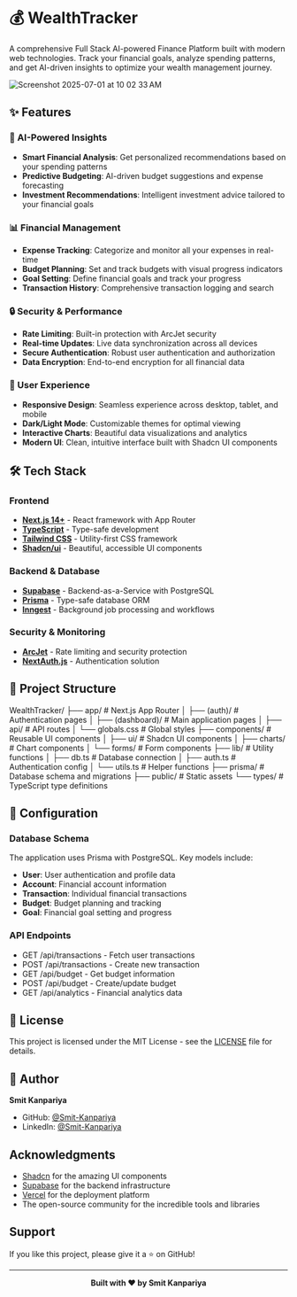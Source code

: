 # 💰 WealthTracker

A comprehensive Full Stack AI-powered Finance Platform built with modern web technologies. Track your financial goals, analyze spending patterns, and get AI-driven insights to optimize your wealth management journey.

![Screenshot 2025-07-01 at 10 02 33 AM](https://github.com/user-attachments/assets/7b07aedb-d3fa-4a0d-9552-926e384f0297)

## ✨ Features

### 🤖 AI-Powered Insights

- **Smart Financial Analysis**: Get personalized recommendations based on your spending patterns
- **Predictive Budgeting**: AI-driven budget suggestions and expense forecasting
- **Investment Recommendations**: Intelligent investment advice tailored to your financial goals

### 📊 Financial Management

- **Expense Tracking**: Categorize and monitor all your expenses in real-time
- **Budget Planning**: Set and track budgets with visual progress indicators
- **Goal Setting**: Define financial goals and track your progress
- **Transaction History**: Comprehensive transaction logging and search

### 🔒 Security & Performance

- **Rate Limiting**: Built-in protection with ArcJet security
- **Real-time Updates**: Live data synchronization across all devices
- **Secure Authentication**: Robust user authentication and authorization
- **Data Encryption**: End-to-end encryption for all financial data

### 📱 User Experience

- **Responsive Design**: Seamless experience across desktop, tablet, and mobile
- **Dark/Light Mode**: Customizable themes for optimal viewing
- **Interactive Charts**: Beautiful data visualizations and analytics
- **Modern UI**: Clean, intuitive interface built with Shadcn UI components

## 🛠️ Tech Stack

### Frontend

- **[Next.js 14+](https://nextjs.org/)** - React framework with App Router
- **[TypeScript](https://www.typescriptlang.org/)** - Type-safe development
- **[Tailwind CSS](https://tailwindcss.com/)** - Utility-first CSS framework
- **[Shadcn/ui](https://ui.shadcn.com/)** - Beautiful, accessible UI components

### Backend & Database

- **[Supabase](https://supabase.com/)** - Backend-as-a-Service with PostgreSQL
- **[Prisma](https://www.prisma.io/)** - Type-safe database ORM
- **[Inngest](https://www.inngest.com/)** - Background job processing and workflows

### Security & Monitoring

- **[ArcJet](https://arcjet.com/)** - Rate limiting and security protection
- **[NextAuth.js](https://next-auth.js.org/)** - Authentication solution

## 📁 Project Structure

WealthTracker/
├── app/ # Next.js App Router
│ ├── (auth)/ # Authentication pages
│ ├── (dashboard)/ # Main application pages
│ ├── api/ # API routes
│ └── globals.css # Global styles
├── components/ # Reusable UI components
│ ├── ui/ # Shadcn UI components
│ ├── charts/ # Chart components
│ └── forms/ # Form components
├── lib/ # Utility functions
│ ├── db.ts # Database connection
│ ├── auth.ts # Authentication config
│ └── utils.ts # Helper functions
├── prisma/ # Database schema and migrations
├── public/ # Static assets
└── types/ # TypeScript type definitions

## 🔧 Configuration

### Database Schema

The application uses Prisma with PostgreSQL. Key models include:

- **User**: User authentication and profile data
- **Account**: Financial account information
- **Transaction**: Individual financial transactions
- **Budget**: Budget planning and tracking
- **Goal**: Financial goal setting and progress

### API Endpoints

- GET /api/transactions - Fetch user transactions
- POST /api/transactions - Create new transaction
- GET /api/budget - Get budget information
- POST /api/budget - Create/update budget
- GET /api/analytics - Financial analytics data

## 📝 License

This project is licensed under the MIT License - see the [LICENSE](LICENSE) file for details.

## 👤 Author

**Smit Kanpariya**

- GitHub: [@Smit-Kanpariya](https://github.com/Smit-Kanpariya)
- LinkedIn: [@Smit-Kanpariya](https://www.linkedin.com/in/smit-kanpariya/)

## Acknowledgments

- [Shadcn](https://twitter.com/shadcn) for the amazing UI components
- [Supabase](https://supabase.com/) for the backend infrastructure
- [Vercel](https://vercel.com/) for the deployment platform
- The open-source community for the incredible tools and libraries

## Support

If you like this project, please give it a ⭐ on GitHub!

---

<div align="center">
  <strong>Built with ❤️ by Smit Kanpariya</strong>
</div>
